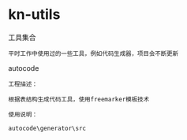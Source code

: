 # kn-utils
工具集合

    平时工作中使用过的一些工具，例如代码生成器，项目会不断更新

autocode

    工程描述：

    根据表结构生成代码工具，使用freemarker模板技术
    
    使用说明：
    
    autocode\generator\src
